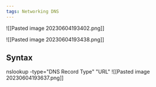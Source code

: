 ```yaml
---
tags: Networking DNS
---
```


![[Pasted image 20230604193402.png]]

![[Pasted image 20230604193438.png]]

## Syntax
nslookup -type="DNS Record Type" "URL"
![[Pasted image 20230604193637.png]]

